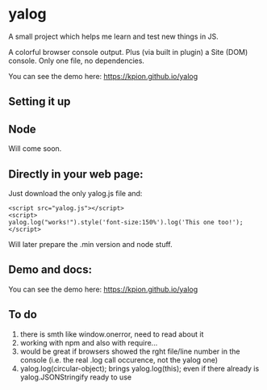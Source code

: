 # yalog

A small project which helps me learn and test new things in JS.

A colorful browser console output. Plus (via built in plugin) a Site (DOM) console.
Only one file, no dependencies. 

You can see the demo here: https://kpion.github.io/yalog

## Setting it up

## Node

Will come soon.

## Directly in your web page:

Just download the only yalog.js file and:

```
<script src="yalog.js"></script>
<script>
yalog.log("works!").style('font-size:150%').log('This one too!');
</script>
```

Will later prepare the .min version and node stuff.

## Demo and docs:

You can see the demo here: https://kpion.github.io/yalog

## To do

1. there is smth like window.onerror, need to read about it
2. working with npm and also with require...
3. would be great if browsers showed the rght file/line number in the console (i.e. the real .log call occurence, not the yalog one)  
4. yalog.log(circular-object); brings yalog.log(this); even if there already is yalog.JSONStringify ready to use